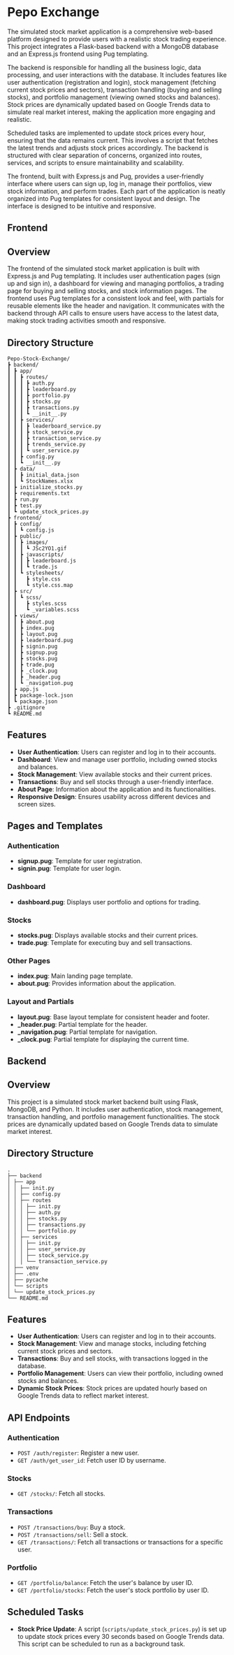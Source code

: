 # Pepo Exchange

The simulated stock market application is a comprehensive web-based platform designed to provide users with a realistic stock trading experience. This project integrates a Flask-based backend with a MongoDB database and an Express.js frontend using Pug templating.

The backend is responsible for handling all the business logic, data processing, and user interactions with the database. It includes features like user authentication (registration and login), stock management (fetching current stock prices and sectors), transaction handling (buying and selling stocks), and portfolio management (viewing owned stocks and balances). Stock prices are dynamically updated based on Google Trends data to simulate real market interest, making the application more engaging and realistic.

Scheduled tasks are implemented to update stock prices every hour, ensuring that the data remains current. This involves a script that fetches the latest trends and adjusts stock prices accordingly. The backend is structured with clear separation of concerns, organized into routes, services, and scripts to ensure maintainability and scalability.

The frontend, built with Express.js and Pug, provides a user-friendly interface where users can sign up, log in, manage their portfolios, view stock information, and perform trades. Each part of the application is neatly organized into Pug templates for consistent layout and design. The interface is designed to be intuitive and responsive.

## Frontend

## Overview

The frontend of the simulated stock market application is built with Express.js and Pug templating. It includes user authentication pages (sign up and sign in), a dashboard for viewing and managing portfolios, a trading page for buying and selling stocks, and stock information pages. The frontend uses Pug templates for a consistent look and feel, with partials for reusable elements like the header and navigation. It communicates with the backend through API calls to ensure users have access to the latest data, making stock trading activities smooth and responsive.

## Directory Structure

```
Pepo-Stock-Exchange/
┣ backend/
┃ ┣ app/
┃ ┃ ┣ routes/
┃ ┃ ┃ ┣ auth.py
┃ ┃ ┃ ┣ leaderboard.py
┃ ┃ ┃ ┣ portfolio.py
┃ ┃ ┃ ┣ stocks.py
┃ ┃ ┃ ┣ transactions.py
┃ ┃ ┃ ┗ __init__.py
┃ ┃ ┣ services/
┃ ┃ ┃ ┣ leaderboard_service.py
┃ ┃ ┃ ┣ stock_service.py
┃ ┃ ┃ ┣ transaction_service.py
┃ ┃ ┃ ┣ trends_service.py
┃ ┃ ┃ ┗ user_service.py
┃ ┃ ┣ config.py
┃ ┃ ┗ __init__.py
┃ ┣ data/
┃ ┃ ┣ initial_data.json
┃ ┃ ┗ StockNames.xlsx
┃ ┣ initialize_stocks.py
┃ ┣ requirements.txt
┃ ┣ run.py
┃ ┣ test.py
┃ ┗ update_stock_prices.py
┣ frontend/
┃ ┣ config/
┃ ┃ ┗ config.js
┃ ┣ public/
┃ ┃ ┣ images/
┃ ┃ ┃ ┗ JSc2YO1.gif
┃ ┃ ┣ javascripts/
┃ ┃ ┃ ┣ leaderboard.js
┃ ┃ ┃ ┗ trade.js
┃ ┃ ┗ stylesheets/
┃ ┃   ┣ style.css
┃ ┃   ┗ style.css.map
┃ ┣ src/
┃ ┃ ┗ scss/
┃ ┃   ┣ styles.scss
┃ ┃   ┗ _variables.scss
┃ ┣ views/
┃ ┃ ┣ about.pug
┃ ┃ ┣ index.pug
┃ ┃ ┣ layout.pug
┃ ┃ ┣ leaderboard.pug
┃ ┃ ┣ signin.pug
┃ ┃ ┣ signup.pug
┃ ┃ ┣ stocks.pug
┃ ┃ ┣ trade.pug
┃ ┃ ┣ _clock.pug
┃ ┃ ┣ _header.pug
┃ ┃ ┗ _navigation.pug
┃ ┣ app.js
┃ ┣ package-lock.json
┃ ┗ package.json
┣ .gitignore
┗ README.md
```

## Features

- **User Authentication**: Users can register and log in to their accounts.
- **Dashboard**: View and manage user portfolio, including owned stocks and balances.
- **Stock Management**: View available stocks and their current prices.
- **Transactions**: Buy and sell stocks through a user-friendly interface.
- **About Page**: Information about the application and its functionalities.
- **Responsive Design**: Ensures usability across different devices and screen sizes.

## Pages and Templates

### Authentication

- **signup.pug**: Template for user registration.
- **signin.pug**: Template for user login.

### Dashboard

- **dashboard.pug**: Displays user portfolio and options for trading.

### Stocks

- **stocks.pug**: Displays available stocks and their current prices.
- **trade.pug**: Template for executing buy and sell transactions.

### Other Pages

- **index.pug**: Main landing page template.
- **about.pug**: Provides information about the application.

### Layout and Partials

- **layout.pug**: Base layout template for consistent header and footer.
- **\_header.pug**: Partial template for the header.
- **\_navigation.pug**: Partial template for navigation.
- **\_clock.pug**: Partial template for displaying the current time.

## Backend

## Overview

This project is a simulated stock market backend built using Flask, MongoDB, and Python. It includes user authentication, stock management, transaction handling, and portfolio management functionalities. The stock prices are dynamically updated based on Google Trends data to simulate market interest.

## Directory Structure

```
.
├── backend
│ ├── app
│ │ ├── init.py
│ │ ├── config.py
│ │ ├── routes
│ │ │ ├── init.py
│ │ │ ├── auth.py
│ │ │ ├── stocks.py
│ │ │ ├── transactions.py
│ │ │ └── portfolio.py
│ │ ├── services
│ │ │ ├── init.py
│ │ │ ├── user_service.py
│ │ │ ├── stock_service.py
│ │ │ └── transaction_service.py
│ ├── venv
│ ├── .env
│ ├── pycache
│ └── scripts
│ └── update_stock_prices.py
└── README.md
```

## Features

- **User Authentication**: Users can register and log in to their accounts.
- **Stock Management**: View and manage stocks, including fetching current stock prices and sectors.
- **Transactions**: Buy and sell stocks, with transactions logged in the database.
- **Portfolio Management**: Users can view their portfolio, including owned stocks and balances.
- **Dynamic Stock Prices**: Stock prices are updated hourly based on Google Trends data to reflect market interest.

## API Endpoints

### Authentication

- `POST /auth/register`: Register a new user.
- `GET /auth/get_user_id`: Fetch user ID by username.

### Stocks

- `GET /stocks/`: Fetch all stocks.

### Transactions

- `POST /transactions/buy`: Buy a stock.
- `POST /transactions/sell`: Sell a stock.
- `GET /transactions/`: Fetch all transactions or transactions for a specific user.

### Portfolio

- `GET /portfolio/balance`: Fetch the user's balance by user ID.
- `GET /portfolio/stocks`: Fetch the user's stock portfolio by user ID.

## Scheduled Tasks

- **Stock Price Update**: A script (`scripts/update_stock_prices.py`) is set up to update stock prices every 30 seconds based on Google Trends data. This script can be scheduled to run as a background task.
